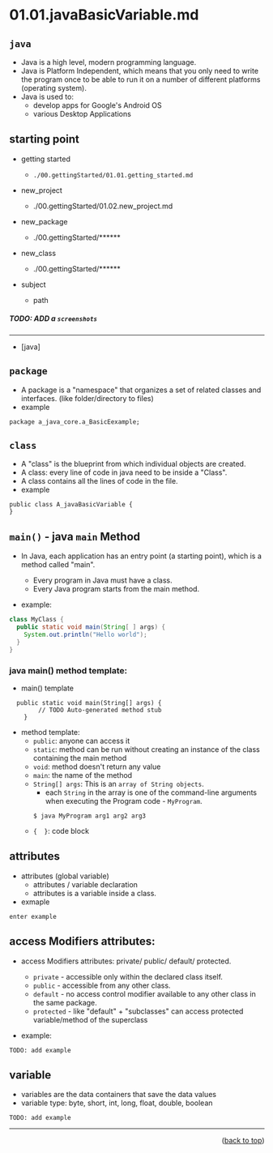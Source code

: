 <a name="topage"></a>

# 01.01.javaBasicVariable.md

## `java`
* Java is a high level, modern programming language.
* Java is Platform Independent, which means that you only need to write the program once 
   to be able to run it on a number of different platforms (operating system).
* Java is used to: 
    * develop apps for Google's Android OS
    * various Desktop Applications 

## starting point

* getting started
    * `./00.gettingStarted/01.01.getting_started.md`
* new_project
    * ./00.gettingStarted/01.02.new_project.md
* new_package
    * ./00.gettingStarted/******
* new_class
    * ./00.gettingStarted/******

* subject
    * path

##### TODO: ADD a `screenshots`

----

* [java]
## `package`
* A package is a "namespace" that organizes a set of related classes and interfaces. (like folder/directory to files)
* example
```
package a_java_core.a_BasicEexample;
```

## `class`
* A "class" is the blueprint from which individual objects are created.
* A class: every line of code in java need to be inside a "Class".
* A class contains all the lines of code in the file.
* example
```
public class A_javaBasicVariable {
}
```

## `main()` - java `main` Method
* In Java, each application has an entry point (a starting point), which is a method called "main".
    *  Every program in Java must have a class.
    *  Every Java program starts from the main method.

* example:
```java
class MyClass {
  public static void main(String[ ] args) {
    System.out.println("Hello world");
  }
}
```

### java main() method template:

* main() template
```
  public static void main(String[] args) {
		// TODO Auto-generated method stub
	}
```

* method template:
    * `public`: anyone can access it
    * `static`: method can be run without creating an instance of the class containing the main method
    * `void`: method doesn't return any value
    * `main`: the name of the method
    * `String[] args`: This is an `array of String objects`.
        * each `String` in the array is one of the command-line arguments when executing the Program code - `MyProgram`.
        ```
        $ java MyProgram arg1 arg2 arg3
        ```
    * `{  }`: code block

## attributes 
* attributes (global variable) 
    * attributes / variable declaration
    * attributes is a variable inside a class.
* exmaple
```
enter example
```

## access Modifiers attributes: 
* access Modifiers attributes: private/ public/ default/ protected.
   * `private` - accessible only within the declared class itself.
   * `public` - accessible from any other class.
   * `default` -  no access control modifier available to any other class in the same package.
   * `protected` - like "default" + "subclasses" can access protected variable/method of the superclass

* example:
```
TODO: add example
```

## variable
* variables are the data containers that save the data values 
* variable type: byte, short, int, long, float, double, boolean

```
TODO: add example
```


----

<p align="right">(<a href="#topage">back to top</a>)</p>
<br/>
<br/>
